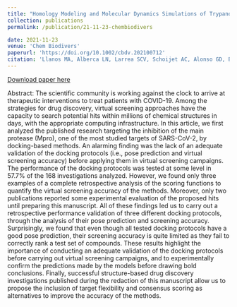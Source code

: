 ```yaml
---
title: "Homology Modeling and Molecular Dynamics Simulations of Trypanosoma cruzi Phosphodiesterase b1"
collection: publications
permalink: /publication/21-11-23-chembiodivers

date: 2021-11-23
venue: 'Chem Biodivers'
paperurl: 'https://doi.org/10.1002/cbdv.202100712'
citation: 'Llanos MA, Alberca LN, Larrea SCV, Schoijet AC, Alonso GD, Bellera CL, Gavenet L, Talevi A. (2009). &quot;Homology Modeling and Molecular Dynamics Simulations of Trypanosoma cruzi Phosphodiesterase b1.&quot; <i>Chem Biodivers</i>. 2021: e210072.'
---
```



[Download paper here](https://doi.org/10.1002/cbdv.202100712)

Abstract: The scientific community is working against the clock to arrive at therapeutic interventions to treat patients with COVID-19. Among the strategies for drug discovery, virtual screening approaches have the capacity to search potential hits within millions of chemical structures in days, with the appropriate computing infrastructure. In this article, we first analyzed the published research targeting the inhibition of the main protease (Mpro), one of the most studied targets of SARS-CoV-2, by docking-based methods. An alarming finding was the lack of an adequate validation of the docking protocols (i.e., pose prediction and virtual screening accuracy) before applying them in virtual screening campaigns. The performance of the docking protocols was tested at some level in 57.7% of the 168 investigations analyzed. However, we found only three examples of a complete retrospective analysis of the scoring functions to quantify the virtual screening accuracy of the methods. Moreover, only two publications reported some experimental evaluation of the proposed hits until preparing this manuscript. All of these findings led us to carry out a retrospective performance validation of three different docking protocols, through the analysis of their pose prediction and screening accuracy. Surprisingly, we found that even though all tested docking protocols have a good pose prediction, their screening accuracy is quite limited as they fail to correctly rank a test set of compounds. These results highlight the importance of conducting an adequate validation of the docking protocols before carrying out virtual screening campaigns, and to experimentally confirm the predictions made by the models before drawing bold conclusions. Finally, successful structure-based drug discovery investigations published during the redaction of this manuscript allow us to propose the inclusion of target flexibility and consensus scoring as alternatives to improve the accuracy of the methods.
